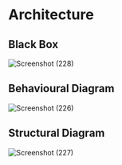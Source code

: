 # Architecture

## Black Box
![Screenshot (228)](https://user-images.githubusercontent.com/42509490/155834819-0c1687c7-6275-4996-bb24-75e96938209d.png)

## Behavioural Diagram
![Screenshot (226)](https://user-images.githubusercontent.com/42509490/155833107-f9aa439e-6d0e-4d3d-b540-34d50e8ef612.png)

## Structural Diagram
![Screenshot (227)](https://user-images.githubusercontent.com/42509490/155833154-4395fcd1-1a22-4737-9e90-5f9fa67c6042.png)

